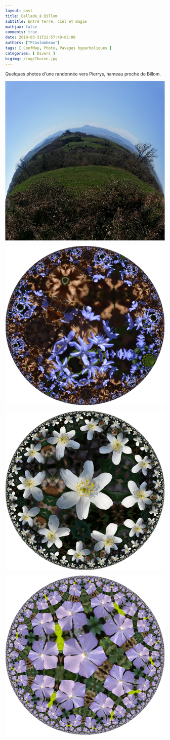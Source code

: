 ```yaml
---
layout: post
title: Ballade à Billom
subtitle: Entre terre, ciel et magie
mathjax: false
comments: true
date: 2019-03-31T22:57:40+02:00
authors: ["FCoulombeau"]
tags: [ ConfMap, Photo, Pavages hyperboliques ]
categories: [ Divers ]
bigimg: /img/Chaine.jpg
---
```


Quelques photos d'une randonnée vers Pierrys, hameau proche de Billom.

![Panorama](/img/Panorama-1.jpg)

![Abeille](/img/Abeille1-1.jpg)

![Anemone](/img/Anemone-1.jpg)

![Pervenche](/img/Pervenche-1.jpg)